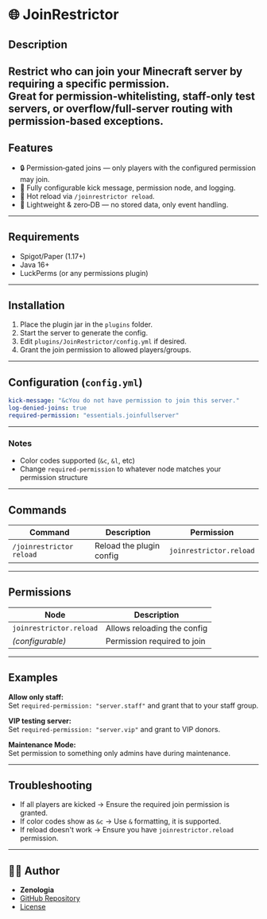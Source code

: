 # 🌐 JoinRestrictor

## Description  
Restrict who can join your Minecraft server by requiring a specific permission.  
Great for **permission‑whitelisting**, **staff-only test servers**, or **overflow/full‑server routing** with permission‑based exceptions.
---
## Features
- 🔒 Permission‑gated joins — only players with the configured permission may join.  
- 🧰 Fully configurable kick message, permission node, and logging.  
- 🔁 Hot reload via `/joinrestrictor reload`.  
- 🧪 Lightweight & zero‑DB — no stored data, only event handling.
---
## Requirements
- Spigot/Paper (1.17+)  
- Java 16+  
- LuckPerms (or any permissions plugin)
---
## Installation
1. Place the plugin jar in the `plugins` folder.  
2. Start the server to generate the config.  
3. Edit `plugins/JoinRestrictor/config.yml` if desired.  
4. Grant the join permission to allowed players/groups.  
---
## Configuration (`config.yml`)
```yaml
kick-message: "&cYou do not have permission to join this server."
log-denied-joins: true
required-permission: "essentials.joinfullserver"
```
---
### Notes
- Color codes supported (`&c`, `&l`, etc)
- Change `required-permission` to whatever node matches your permission structure
---
## Commands
| Command | Description | Permission |
|--------|-------------|------------|
| `/joinrestrictor reload` | Reload the plugin config | `joinrestrictor.reload` |

---

## Permissions
| Node | Description |
|------|-------------|
| `joinrestrictor.reload` | Allows reloading the config |
| *(configurable)* | Permission required to join |

---

## Examples
**Allow only staff:**  
Set `required-permission: "server.staff"` and grant that to your staff group.

**VIP testing server:**  
Set `required-permission: "server.vip"` and grant to VIP donors.

**Maintenance Mode:**  
Set permission to something only admins have during maintenance.

---

## Troubleshooting
- If all players are kicked → Ensure the required join permission is granted.  
- If color codes show as `&c` → Use `&` formatting, it is supported.  
- If reload doesn't work → Ensure you have `joinrestrictor.reload` permission.

---

## 🧑‍💻 Author

- **Zenologia**
- [GitHub Repository](https://github.com/Zenologia/JoinRestrictor)
- [License](https://github.com/Zenologia/JoinRestrictor/blob/main/LICENSE)
